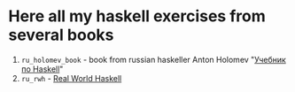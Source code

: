 # Here all my haskell exercises from several books

1. `ru_holomev_book` - book from russian haskeller Anton Holomev "[Учебник по Haskell](http://anton-k.github.io/ru-haskell-book/book/home.html)"
2. `ru_rwh` - [Real World Haskell](http://book.realworldhaskell.org/)
